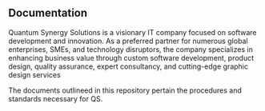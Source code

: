 ## Documentation

Quantum Synergy Solutions is a visionary IT company focused on software development and innovation. As a preferred partner for numerous global enterprises, SMEs, and technology disruptors, the company specializes in enhancing business value through custom software development, product design, quality assurance, expert consultancy, and cutting-edge graphic design services

The documents outlineed in this repository pertain the procedures and standards necessary for QS.
